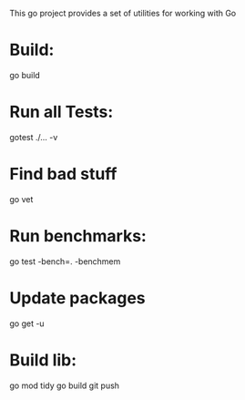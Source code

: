 This go project provides a set of utilities for working with Go

# Build:
go build


# Run all Tests:
gotest ./... -v

# Find bad stuff
go vet

# Run benchmarks:
go test -bench=. -benchmem


# Update packages
go get -u

# Build lib:
go mod tidy
go build
git push
